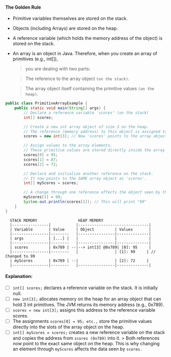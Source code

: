 #### The Golden Rule
- Primitive variables themselves are stored on the stack.
- Objects (including Arrays) are stored on the heap.
- A reference variable (which holds the memory address of the object) is stored on the stack.
- An array is an object in Java. Therefore, when you create an array of primitives (e.g., int[]),
  > you are dealing with two parts:
  
  > The reference to the array object `(on the stack)`.
  
  > The array object itself containing the primitive values `(on the heap)`.
```java
public class PrimitiveArrayExample {
    public static void main(String[] args) {
        // Declare a reference variable 'scores' (on the stack)
        int[] scores;

        // Create a new int array object of size 3 on the heap.
        // The reference (memory address) to this object is assigned to 'scores'.
        scores = new int[3]; // Now 'scores' points to the array object.

        // Assign values to the array elements.
        // These primitive values are stored directly inside the array object on the heap.
        scores[0] = 95;
        scores[1] = 87;
        scores[2] = 72;

        // Declare and initialize another reference on the stack.
        // It now points to the SAME array object as 'scores'.
        int[] myScores = scores;

        // A change through one reference affects the object seen by the other.
        myScores[1] = 99;
        System.out.println(scores[1]); // This will print "99"
    }
}
```
      STACK MEMORY                  HEAP MEMORY
      |----------------|           |-------------------------------|
      | Variable       | Value     | Object         | Values       |
      |----------------|--------   |----------------|--------------|
      | args           | [...] |   |                |              |
      |----------------|--------   |----------------|--------------|
      | scores         | 0x789 | --|--> int[3] @0x789| [0]: 95     |
      |----------------|--------   |                | [1]: 99     | // Changed to 99
      | myScores       | 0x789 | --|                | [2]: 72     |
      |----------------|--------   |----------------|--------------|
#### Explanation:
* [ ] `int[] scores;` declares a reference variable on the stack. It is initially null.
* [ ] `new int[3];` allocates memory on the heap for an array object that can hold 3 int primitives. The JVM returns its memory address (e.g., 0x789).
* [ ] `scores = new int[3];` assigns this address to the reference variable scores.
* [ ] The assignments `scores[0] = 95; etc.,` store the primitive values directly into the slots of the array object on the heap.
* [ ] `int[] myScores = scores;` creates a new reference variable on the stack and copies the address from `scores (0x789)` into it.
      > Both references now point to the exact same object on the heap.
      This is why changing an element through `myScores` affects the data seen by `scores.`
